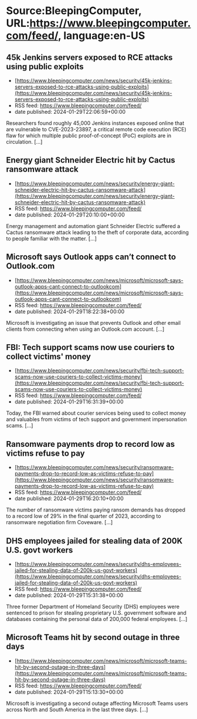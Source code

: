 # Source:BleepingComputer, URL:https://www.bleepingcomputer.com/feed/, language:en-US

## 45k Jenkins servers exposed to RCE attacks using public exploits
 - [https://www.bleepingcomputer.com/news/security/45k-jenkins-servers-exposed-to-rce-attacks-using-public-exploits](https://www.bleepingcomputer.com/news/security/45k-jenkins-servers-exposed-to-rce-attacks-using-public-exploits)
 - RSS feed: https://www.bleepingcomputer.com/feed/
 - date published: 2024-01-29T22:06:59+00:00

Researchers found roughly 45,000 Jenkins instances exposed online that are vulnerable to CVE-2023-23897, a critical remote code execution (RCE) flaw for which multiple public proof-of-concept (PoC) exploits are in circulation. [...]

## Energy giant Schneider Electric hit by Cactus ransomware attack
 - [https://www.bleepingcomputer.com/news/security/energy-giant-schneider-electric-hit-by-cactus-ransomware-attack](https://www.bleepingcomputer.com/news/security/energy-giant-schneider-electric-hit-by-cactus-ransomware-attack)
 - RSS feed: https://www.bleepingcomputer.com/feed/
 - date published: 2024-01-29T20:10:00+00:00

Energy management and automation giant Schneider Electric suffered a Cactus ransomware attack leading to the theft of corporate data, according to people familiar with the matter. [...]

## Microsoft says Outlook apps can’t connect to Outlook.com
 - [https://www.bleepingcomputer.com/news/microsoft/microsoft-says-outlook-apps-cant-connect-to-outlookcom](https://www.bleepingcomputer.com/news/microsoft/microsoft-says-outlook-apps-cant-connect-to-outlookcom)
 - RSS feed: https://www.bleepingcomputer.com/feed/
 - date published: 2024-01-29T18:22:38+00:00

Microsoft is investigating an issue that prevents Outlook and other email clients from connecting when using an Outlook.com account. [...]

## FBI: Tech support scams now use couriers to collect victims' money
 - [https://www.bleepingcomputer.com/news/security/fbi-tech-support-scams-now-use-couriers-to-collect-victims-money](https://www.bleepingcomputer.com/news/security/fbi-tech-support-scams-now-use-couriers-to-collect-victims-money)
 - RSS feed: https://www.bleepingcomputer.com/feed/
 - date published: 2024-01-29T16:31:39+00:00

​Today, the FBI warned about courier services being used to collect money and valuables from victims of tech support and government impersonation scams. [...]

## Ransomware payments drop to record low as victims refuse to pay
 - [https://www.bleepingcomputer.com/news/security/ransomware-payments-drop-to-record-low-as-victims-refuse-to-pay](https://www.bleepingcomputer.com/news/security/ransomware-payments-drop-to-record-low-as-victims-refuse-to-pay)
 - RSS feed: https://www.bleepingcomputer.com/feed/
 - date published: 2024-01-29T16:20:10+00:00

The number of ransomware victims paying ransom demands has dropped to a record low of 29% in the final quarter of 2023, according to ransomware negotiation firm Coveware. [...]

## DHS employees jailed for stealing data of 200K U.S. govt workers
 - [https://www.bleepingcomputer.com/news/security/dhs-employees-jailed-for-stealing-data-of-200k-us-govt-workers](https://www.bleepingcomputer.com/news/security/dhs-employees-jailed-for-stealing-data-of-200k-us-govt-workers)
 - RSS feed: https://www.bleepingcomputer.com/feed/
 - date published: 2024-01-29T15:31:38+00:00

Three former Department of Homeland Security (DHS) employees were sentenced to prison for stealing proprietary U.S. government software and databases containing the personal data of 200,000 federal employees. [...]

## Microsoft Teams hit by second outage in three days
 - [https://www.bleepingcomputer.com/news/microsoft/microsoft-teams-hit-by-second-outage-in-three-days](https://www.bleepingcomputer.com/news/microsoft/microsoft-teams-hit-by-second-outage-in-three-days)
 - RSS feed: https://www.bleepingcomputer.com/feed/
 - date published: 2024-01-29T15:13:30+00:00

Microsoft is investigating a second outage affecting Microsoft Teams users across North and South America in the last three days. [...]

